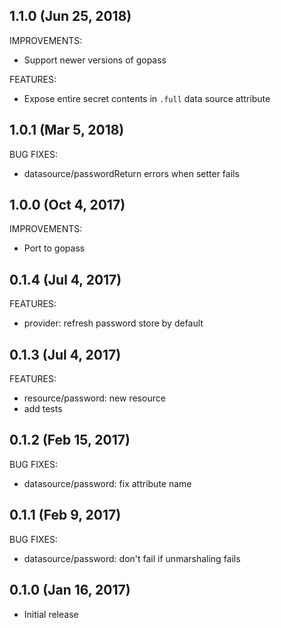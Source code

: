 ## 1.1.0 (Jun 25, 2018)

IMPROVEMENTS:

* Support newer versions of gopass

FEATURES:

* Expose entire secret contents in `.full` data source attribute

## 1.0.1 (Mar 5, 2018)

BUG FIXES:

* datasource/passwordReturn errors when setter fails

## 1.0.0 (Oct 4, 2017)

IMPROVEMENTS:

* Port to gopass

## 0.1.4 (Jul 4, 2017)

FEATURES:

* provider: refresh password store by default

## 0.1.3 (Jul 4, 2017)

FEATURES:

* resource/password: new resource
* add tests

## 0.1.2 (Feb 15, 2017)

BUG FIXES:

* datasource/password: fix attribute name

## 0.1.1 (Feb 9, 2017)

BUG FIXES:

* datasource/password: don't fail if unmarshaling fails

## 0.1.0 (Jan 16, 2017)

* Initial release

